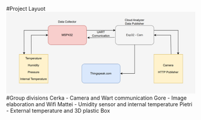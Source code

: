 #Project Layuot
![Alt text](Project%20Layout.png)
#Group divisions
Cerka - Camera and Wart communication
Gore - Image elaboration and Wifi
Mattei - Umidity sensor and internal temperature 
Pietri - External temperature and 3D plastic Box

